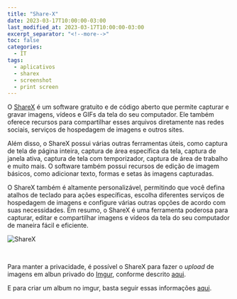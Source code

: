 ```yaml
---
title: "Share-X"
date: 2023-03-17T10:00:00-03:00
last_modified_at: 2023-03-17T10:00:00-03:00
excerpt_separator: "<!--more-->"
toc: false
categories:
  - IT
tags:
  - aplicativos
  - sharex
  - screenshot
  - print screen
---
```


O [ShareX](https://getsharex.com/) é um software gratuito e de código aberto que permite capturar e gravar imagens, vídeos e GIFs da tela do seu computador. Ele também oferece recursos para compartilhar esses arquivos diretamente nas redes sociais, serviços de hospedagem de imagens e outros sites.

Além disso, o ShareX possui várias outras ferramentas úteis, como captura de tela de página inteira, captura de área específica da tela, captura de janela ativa, captura de tela com temporizador, captura de área de trabalho e muito mais. O software também possui recursos de edição de imagem básicos, como adicionar texto, formas e setas às imagens capturadas.

O ShareX também é altamente personalizável, permitindo que você defina atalhos de teclado para ações específicas, escolha diferentes serviços de hospedagem de imagens e configure várias outras opções de acordo com suas necessidades. Em resumo, o ShareX é uma ferramenta poderosa para capturar, editar e compartilhar imagens e vídeos da tela do seu computador de maneira fácil e eficiente.

![ShareX](https://i.imgur.com/sTThACe.png)

<br>

Para manter a privacidade, é possível o ShareX para fazer o _upload_ de imagens em albun privado do [Imgur](https://imgur.com/), conforme descrito [aqui](https://blog.jakelee.co.uk/using-sharex-to-take-screenshots-and-upload-them-to-a-private-imgur-album/).

E para criar um album no imgur, basta seguir essas informações [aqui](https://www.digitbin.com/how-to-create-an-album-on-imgur/).
